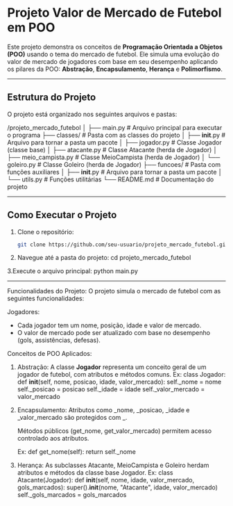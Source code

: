 # Projeto Valor de Mercado de Futebol em POO

Este projeto demonstra os conceitos de **Programação Orientada a Objetos (POO)** usando o tema do mercado de futebol. Ele simula uma evolução do valor de mercado de jogadores com base em seu desempenho aplicando os pilares da POO: **Abstração**, **Encapsulamento**, **Herança** e **Polimorfismo**.

---

## Estrutura do Projeto

O projeto está organizado nos seguintes arquivos e pastas:

/projeto_mercado_futebol
│
├── main.py                # Arquivo principal para executar o programa
├── classes/               # Pasta com as classes do projeto
│   ├── __init__.py        # Arquivo para tornar a pasta um pacote
│   ├── jogador.py         # Classe Jogador (classe base)
│   ├── atacante.py        # Classe Atacante (herda de Jogador)
│   ├── meio_campista.py   # Classe MeioCampista (herda de Jogador)
│   └── goleiro.py         # Classe Goleiro (herda de Jogador)
├── funcoes/               # Pasta com funções auxiliares
│   ├── __init__.py        # Arquivo para tornar a pasta um pacote
│   └── utils.py           # Funções utilitárias
└── README.md              # Documentação do projeto


---

## Como Executar o Projeto

1. Clone o repositório:
   ```bash
   git clone https://github.com/seu-usuario/projeto_mercado_futebol.git

2. Navegue até a pasta do projeto:
   cd projeto_mercado_futebol

3.Execute o arquivo principal:
  python main.py

---

Funcionalidades do Projeto:
O projeto simula o mercado de futebol com as seguintes funcionalidades:

Jogadores:
- Cada jogador tem um nome, posição, idade e valor de mercado.
- O valor de mercado pode ser atualizado com base no desempenho (gols, assistências, defesas).

Conceitos de POO Aplicados:

1. Abstração:
   A classe **Jogador** representa um conceito geral de um jogador de futebol, com atributos e métodos comuns.
   Ex:
   class Jogador:
    def __init__(self, nome, posicao, idade, valor_mercado):
        self._nome = nome
        self._posicao = posicao
        self._idade = idade
        self._valor_mercado = valor_mercado

 2. Encapsulamento:
      Atributos como _nome, _posicao, _idade e _valor_mercado são protegidos com _.

      Métodos públicos (get_nome, get_valor_mercado) permitem acesso controlado aos atributos.

      Ex:
      def get_nome(self):
    return self._nome

3. Herança:
       As subclasses Atacante, MeioCampista e Goleiro herdam atributos e métodos da classe base Jogador.
       Ex:
       class Atacante(Jogador):
    def __init__(self, nome, idade, valor_mercado, gols_marcados):
        super().__init__(nome, "Atacante", idade, valor_mercado)
        self._gols_marcados = gols_marcados
